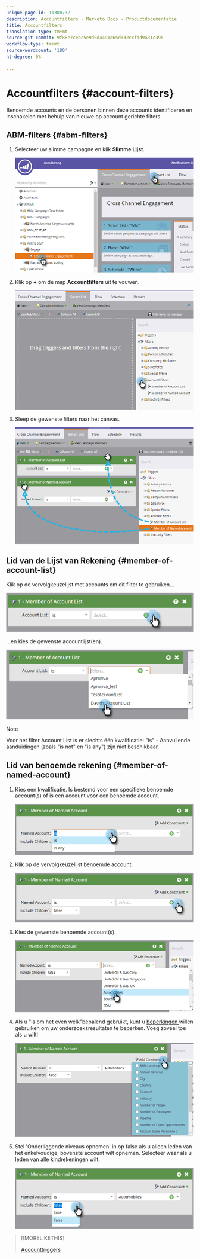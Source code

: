 ```yaml
---
unique-page-id: 11380732
description: Accountfilters - Marketo Docs - Productdocumentatie
title: Accountfilters
translation-type: tm+mt
source-git-commit: 9f88e7cebc5e9d0d4491d65d332ccfdd9a31c395
workflow-type: tm+mt
source-wordcount: '180'
ht-degree: 0%

---
```



# Accountfilters {#account-filters}

Benoemde accounts en de personen binnen deze accounts identificeren en inschakelen met behulp van nieuwe op account gerichte filters.

## ABM-filters {#abm-filters}

1. Selecteer uw slimme campagne en klik **Slimme Lijst**.

   ![](assets/one.png)

1. Klik op **+** om de map **Accountfilters** uit te vouwen.

   ![](assets/two.png)

1. Sleep de gewenste filters naar het canvas.

   ![](assets/three.png)

## Lid van de Lijst van Rekening {#member-of-account-list}

Klik op de vervolgkeuzelijst met accounts om dit filter te gebruiken...

![](assets/four.png)

...en kies de gewenste accountlijst(en).

![](assets/five.png)

>[!NOTE]
>
>Voor het filter Account List is er slechts één kwalificatie: &quot;is&quot; - Aanvullende aanduidingen (zoals &quot;is not&quot; en &quot;is any&quot;) zijn niet beschikbaar.

## Lid van benoemde rekening {#member-of-named-account}

1. Kies een kwalificatie. Is bestemd voor een specifieke benoemde account(s) of is een account voor een benoemde account.

   ![](assets/six.png)

1. Klik op de vervolgkeuzelijst benoemde account.

   ![](assets/seven.png)

1. Kies de gewenste benoemde account(s).

   ![](assets/eight.png)

1. Als u &quot;is om het even welk&quot;bepalend gebruikt, kunt u [beperkingen ](/help/marketo/product-docs/core-marketo-concepts/smart-lists-and-static-lists/using-smart-lists/add-a-constraint-to-a-smart-list-filter.md) willen gebruiken om uw onderzoeksresultaten te beperken. Voeg zoveel toe als u wilt!

   ![](assets/nine.png)

1. Stel &#39;Onderliggende niveaus opnemen&#39; in op false als u alleen leden van het enkelvoudige, bovenste account wilt opnemen. Selecteer waar als u leden van alle kindrekeningen wilt.

   ![](assets/ten.png)

>[!MORELIKETHIS]
>
>[Accounttriggers](/help/marketo/product-docs/target-account-management/engage/account-triggers.md)
